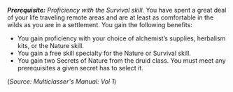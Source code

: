 ***Prerequisite:** Proficiency with the Survival skill.* 
You have spent a great deal of your life traveling remote areas and are at least as comfortable in the wilds as you are in a settlement. You gain the following benefits: 
- You gain proficiency with your choice of alchemist’s supplies, herbalism kits, or the Nature skill. 
- You gain a free skill specialty for the Nature or Survival skill. 
- You gain two Secrets of Nature from the druid class. You must meet any prerequisites a given secret has to select it.

(*Source: Multiclasser's Manual: Vol 1*)